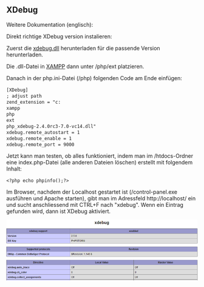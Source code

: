 ## XDebug



Weitere Dokumentation (englisch):


[](https://gist.github.com/odan/1abe76d373a9cbb15bed)


Direkt richtige XDebug version instalieren:


[](https://xdebug.org/wizard.php)



Zuerst die [xdebug.dll](https://xdebug.org/download.php) herunterladen für die passende Version herunterladen.


Die .dll-Datei in [XAMPP](/installationen/xampp) dann unter /php/ext platzieren.


Danach in der php.ini-Datei (/php) folgenden Code am Ende einfügen:
```
[XDebug]
; adjust path
zend_extension = "c:
xampp
php
ext
php_xdebug-2.4.0rc3-7.0-vc14.dll"
xdebug.remote_autostart = 1
xdebug.remote_enable = 1
xdebug.remote_port = 9000
```
Jetzt kann man testen, ob alles funktioniert, indem man im /htdocs-Ordner eine index.php-Datei (alle anderen Dateien löschen) erstellt mit folgendem Inhalt:
```
<?php echo phpinfo();?>
```
Im Browser, nachdem der Localhost gestartet ist (/control-panel.exe ausführen und Apache starten), gibt man im Adressfeld http://localhost/ ein und sucht anschliessend mit CTRL+F nach "xdebug". Wenn ein Eintrag gefunden wird, dann ist XDebug aktiviert.





![No alt text available](/installationen/xdebug-phpinfo-transparent.png)